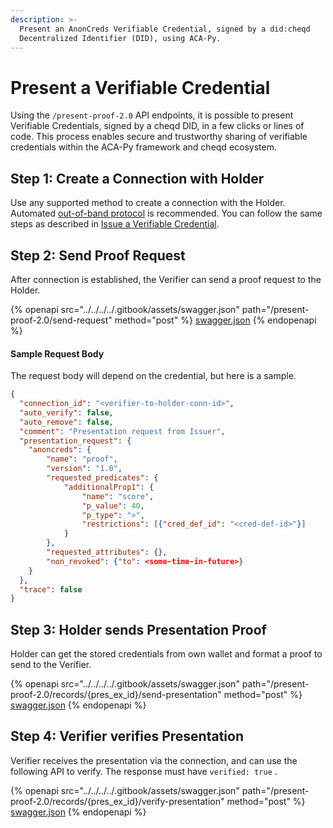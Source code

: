 ```yaml
---
description: >-
  Present an AnonCreds Verifiable Credential, signed by a did:cheqd
  Decentralized Identifier (DID), using ACA-Py.
---
```


# Present a Verifiable Credential

Using the `/present-proof-2.0` API endpoints, it is possible to present Verifiable Credentials, signed by a cheqd DID, in a few clicks or lines of code. This process enables secure and trustworthy sharing of verifiable credentials within the ACA-Py framework and cheqd ecosystem.

## Step 1: Create a Connection with Holder

Use any supported method to create a connection with the Holder. Automated [out-of-band protocol](https://identity.foundation/didcomm-messaging/spec/#out-of-band-messages) is recommended. You can follow the same steps as described in [Issue a Verifiable Credential](issue-credential.md#step-1-create-a-connection-with-holder).

## Step 2: Send Proof Request

After connection is established, the Verifier can send a proof request to the Holder.

{% openapi src="../../../../.gitbook/assets/swagger.json" path="/present-proof-2.0/send-request" method="post" %}
[swagger.json](../../../../.gitbook/assets/swagger.json)
{% endopenapi %}

#### Sample Request Body

The request body will depend on the credential, but here is a sample.

```json
{
  "connection_id": "<verifier-to-holder-conn-id>",
  "auto_verify": false,
  "auto_remove": false,
  "comment": "Presentation request from Issuer",
  "presentation_request": {
    "anoncreds": {
        "name": "proof",
        "version": "1.0",
        "requested_predicates": {
            "additionalProp1": {
                "name": "score",
                "p_value": 40,
                "p_type": ">",
                "restrictions": [{"cred_def_id": "<cred-def-id>"}]
            }
        },
        "requested_attributes": {},
        "non_revoked": {"to": <some-time-in-future>}
    }
  },
  "trace": false
}
```

## Step 3: Holder sends Presentation Proof

Holder can get the stored credentials from own wallet and format a proof to send to the Verifier.

{% openapi src="../../../../.gitbook/assets/swagger.json" path="/present-proof-2.0/records/{pres_ex_id}/send-presentation" method="post" %}
[swagger.json](../../../../.gitbook/assets/swagger.json)
{% endopenapi %}

## Step 4: Verifier verifies Presentation

Verifier receives the presentation via the connection, and can use the following API to verify. The response must have `verified: true` .

{% openapi src="../../../../.gitbook/assets/swagger.json" path="/present-proof-2.0/records/{pres_ex_id}/verify-presentation" method="post" %}
[swagger.json](../../../../.gitbook/assets/swagger.json)
{% endopenapi %}

